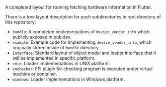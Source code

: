 A completed layout for running fetching hardware information in Flutter.

There is a tree layout description for each subdirectories in root directory of this repository:

* `bundle`: A completed implementations of `device_vendor_info` which publicly exposed in pub.dev.
* `example`: Example code for implementing `device_vendor_info`, which originally stored inside of `bundle` directory.
* `interface`: Standard layout of object model and loader interface that it will be implemented in specific platform.
* `unix`: Loader implementations in UNIX platform.
* `vmchecker`: FFI plugin for checking program is executed under virtual machine or container.
* `windows`: Loader implementations in Windows platform.
